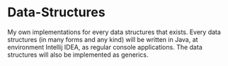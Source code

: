 # Data-Structures
My own implementations for every data structures that exists.
Every data structures (in many forms and any kind) will be written in Java, at environment Intellij IDEA, as regular console applications.
The data structures will also be implemented as generics.

